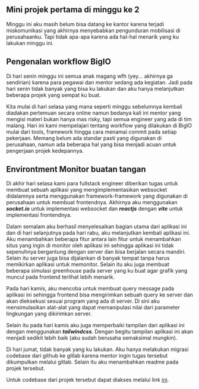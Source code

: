 ## Mini projek pertama di minggu ke 2
Minggu ini aku masih belum bisa datang ke kantor karena terjadi miskomunikasi yang akhirnya menyebabkan pengunduran mobilisasi di perusahaanku. Tapi tidak apa-apa karena ada hal-hal menarik yang ku lakukan minggu ini.

## Pengenalan workflow BigIO
Di hari senin minggu ini semua anak magang wfh (yey... akhirnya ga sendirian) karena para pegawai dan mentor sedang ada kegiatan. Jadi pada hari senin tidak banyak yang bisa ku lakukan dan aku hanya melanjutkan beberapa projek yang sempat ku buat.

Kita mulai di hari selasa yang mana seperti minggu sebelumnya kembali diadakan pertemuan secara online namun bedanya kali ini mentor yang mengisi materi bukan hanya mas risky, tapi semua engineer yang ada di tim malang. Hari ini kami mempelajari tentang workflow yang dilakukan di BigIO mulai dari tools, framework hingga cara menamai commit pada setiap pekerjaan. Memang belum ada standar pasti yang digunakan di perusahaan, namun ada beberapa hal yang bisa menjadi acuan untuk pengerjaan projek kedepannya.

## Environtment Monitor buatan tangan
Di akhir hari selasa kami para fullstack engineer diberikan tugas untuk membuat sebuah aplikasi yang mengimplementasikan websocket didalamnya serta menggunakan framework-framework yang digunakan di perusahaan untuk membuat frontendnya. Akhirnya aku menggunakan ***socket.io*** untuk implementasi websocket dan ***reactjs*** dengan ***vite*** untuk implementasi frontendnya.

Dalam semalam aku berhasil menyelesaikan bagian utama dari aplikasi ini dan di hari selanjutnya pada hari rabu, aku melanjutkan kembali aplikasi ini. Aku menambahkan beberapa fitur antara lain fitur untuk menambahkan situs yang ingin di monitor oleh aplikasi ini sehingga aplikasi ini tidak sepenuhnya bergantung dengan server dan bisa berjalan secara mandiri. Selain itu server juga bisa dijalankan di banyak tempat tanpa harus memikirkan aplikasi untuk memonitor. Selain itu aku juga membuat beberapa simulasi greenhouse pada server yang ku buat agar grafik yang muncul pada frontend terlihat lebih menarik.

Pada hari kamis, aku mencoba untuk membuat query message pada aplikasi ini sehingga frontend bisa mengirimkan sebuah query ke server dan akan dieksekusi sesuai program yang ada di server. Di sini aku mensimulasikan alat-alat yang dapat memanipulasi nilai dari parameter lingkungan yang dikirimkan server.

Selain itu pada hari kamis aku juga memperbaiki tampilan dari aplikasi ini dengan menggunakan ***tailwindcss***. Dengan begitu tampilan aplikasi ini akan menjadi sedikit lebih baik (aku sudah berusaha semaksimal mungkin).

Di hari jumat, tidak banyak yang ku lakukan. Aku hanya melakukan migrasi codebase dari github ke gitlab karena mentor ingin tugas tersebut dikumpulkan melalui gitlab. Selain itu aku menambahkan readme pada projek tersebut.

Untuk codebase dari projek tersebut dapat diakses melalui link [ini](https://github.com/MSIB-6-BP/mini-project-1).